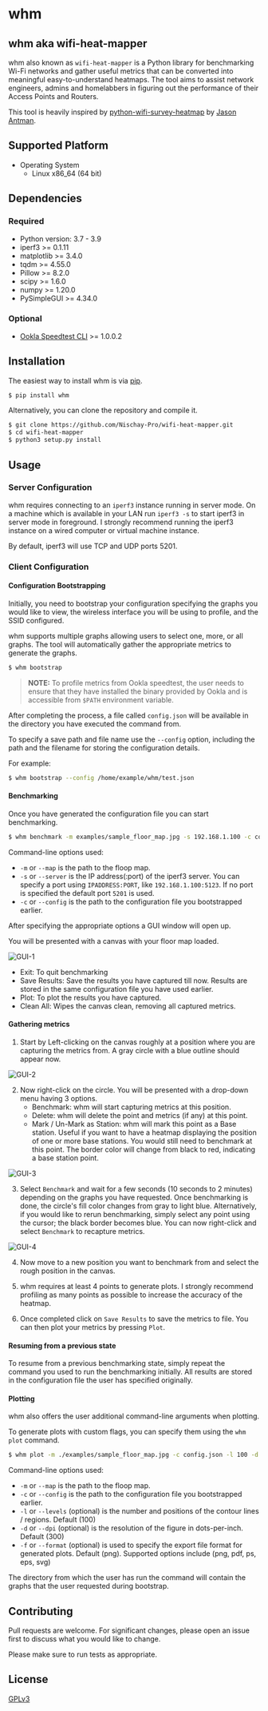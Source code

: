 # whm

## whm aka wifi-heat-mapper

whm also known as `wifi-heat-mapper` is a Python library for benchmarking Wi-Fi networks and gather useful metrics that can be converted into meaningful easy-to-understand heatmaps. The tool aims to assist network engineers, admins and homelabbers in figuring out the performance of their Access Points and Routers.

This tool is heavily inspired by [python-wifi-survey-heatmap](https://github.com/jantman/python-wifi-survey-heatmap) by [Jason Antman](www.jasonantman.com).

## Supported Platform
* Operating System
    - Linux x86_64 (64 bit)

## Dependencies
### Required
* Python version: 3.7 - 3.9
* iperf3 >= 0.1.11
* matplotlib >= 3.4.0
* tqdm >= 4.55.0
* Pillow >= 8.2.0
* scipy >= 1.6.0
* numpy >= 1.20.0
* PySimpleGUI >= 4.34.0

### Optional
* [Ookla Speedtest CLI](https://www.speedtest.net/apps/cli) >= 1.0.0.2

## Installation

The easiest way to install whm is via [pip](https://pip.pypa.io/en/stable/).

```bash
$ pip install whm
```

Alternatively, you can clone the repository and compile it.

```bash
$ git clone https://github.com/Nischay-Pro/wifi-heat-mapper.git
$ cd wifi-heat-mapper
$ python3 setup.py install
```

## Usage

### Server Configuration

whm requires connecting to an `iperf3` instance running in server mode. On a machine which is available in your LAN run `iperf3 -s` to start iperf3 in server mode in foreground. I strongly recommend running the iperf3 instance on a wired computer or virtual machine instance.

By default, iperf3 will use TCP and UDP ports 5201.


### Client Configuration

#### Configuration Bootstrapping

Initially, you need to bootstrap your configuration specifying the graphs you would like to view, the wireless interface you will be using to profile, and the SSID configured.

whm supports multiple graphs allowing users to select one, more, or all graphs. The tool will automatically gather the appropriate metrics to generate the graphs.

```bash
$ whm bootstrap
```

> **NOTE:** To profile metrics from Ookla speedtest, the user needs to ensure that they have installed the binary provided by Ookla and is accessible from `$PATH` environment variable.

After completing the process, a file called `config.json` will be available in the directory you have executed the command from.

To specify a save path and file name use the `--config` option, including the path and the filename for storing the configuration details.

For example:

```bash
$ whm bootstrap --config /home/example/whm/test.json
```

#### Benchmarking

Once you have generated the configuration file you can start benchmarking.

```bash
$ whm benchmark -m examples/sample_floor_map.jpg -s 192.168.1.100 -c config.json 
```

Command-line options used:

* `-m` or `--map` is the path to the floop map.
* `-s` or `--server` is the IP address(:port) of the iperf3 server. You can specify a port using `IPADDRESS:PORT`, like `192.168.1.100:5123`. If no port is specified the default port `5201` is used.
* `-c` or `--config` is the path to the configuration file you bootstrapped earlier.

After specifying the appropriate options a GUI window will open up.

You will be presented with a canvas with your floor map loaded.

![GUI-1](images/gui-1.png)

* Exit: To quit benchmarking
* Save Results: Save the results you have captured till now. Results are stored in the same configuration file you have used earlier.
* Plot: To plot the results you have captured.
* Clean All: Wipes the canvas clean, removing all captured metrics.

#### Gathering metrics

1. Start by Left-clicking on the canvas roughly at a position where you are capturing the metrics from. A gray circle with a blue outline should appear now.

![GUI-2](images/gui-2.png)

2. Now right-click on the circle. You will be presented with a drop-down menu having 3 options.
    * Benchmark: whm will start capturing metrics at this position.
    * Delete: whm will delete the point and metrics (if any) at this point.
    * Mark / Un-Mark as Station: whm will mark this point as a Base station. Useful if you want to have a heatmap displaying the position of one or more base stations. You would still need to benchmark at this point. The border color will change from black to red, indicating a base station point.

![GUI-3](images/gui-3.png)

3. Select `Benchmark` and wait for a few seconds (10 seconds to 2 minutes) depending on the graphs you have requested. Once benchmarking is done, the circle's fill color changes from gray to light blue. Alternatively, if you would like to rerun benchmarking, simply select any point using the cursor; the black border becomes blue. You can now right-click and select `Benchmark` to recapture metrics.

![GUI-4](images/gui-4.png)

4. Now move to a new position you want to benchmark from and select the rough position in the canvas.
5. whm requires at least 4 points to generate plots. I strongly recommend profiling as many points as possible to increase the accuracy of the heatmap.

6. Once completed click on `Save Results` to save the metrics to file. You can then plot your metrics by pressing `Plot`.

#### Resuming from a previous state

To resume from a previous benchmarking state, simply repeat the command you used to run the benchmarking initially. All results are stored in the configuration file the user has specified originally.

#### Plotting

whm also offers the user additional command-line arguments when plotting.

To generate plots with custom flags, you can specify them using the `whm plot` command.

```bash
$ whm plot -m ./examples/sample_floor_map.jpg -c config.json -l 100 -d 300 -f png 
```

Command-line options used:

* `-m` or `--map` is the path to the floop map.
* `-c` or `--config` is the path to the configuration file you bootstrapped earlier.
* `-l` or `--levels` (optional) is the number and positions of the contour lines / regions. Default (100)
* `-d` or `--dpi` (optional) is the resolution of the figure in dots-per-inch. Default (300)
* `-f` or `--format` (optional) is used to specify the export file format for generated plots. Default (png). 
Supported options include (png, pdf, ps, eps, svg)

The directory from which the user has run the command will contain the graphs that the user requested during bootstrap.

## Contributing
Pull requests are welcome. For significant changes, please open an issue first to discuss what you would like to change.

Please make sure to run tests as appropriate.

## License
[GPLv3](https://choosealicense.com/licenses/gpl-3.0/)